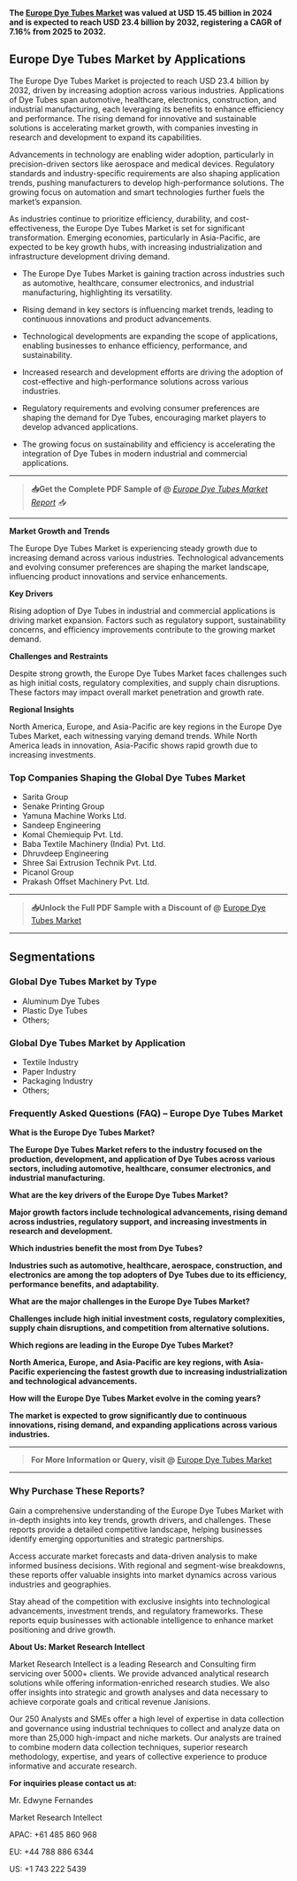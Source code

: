 <p><strong>The <a href="https://www.marketresearchintellect.com/download-sample/?rid=992182&amp;utm_source=Pulse-April-Europe&amp;utm_medium=852">Europe Dye Tubes Market</a> was valued at USD 15.45 billion in 2024 and is expected to reach USD 23.4 billion by 2032, registering a CAGR of 7.16% from 2025 to 2032.</strong></p><h2>Europe Dye Tubes Market by Applications&nbsp;</h2><p><p>The Europe Dye Tubes Market is projected to reach USD 23.4 billion by 2032, driven by increasing adoption across various industries. Applications of Dye Tubes span automotive, healthcare, electronics, construction, and industrial manufacturing, each leveraging its benefits to enhance efficiency and performance. The rising demand for innovative and sustainable solutions is accelerating market growth, with companies investing in research and development to expand its capabilities.</p><p>Advancements in technology are enabling wider adoption, particularly in precision-driven sectors like aerospace and medical devices. Regulatory standards and industry-specific requirements are also shaping application trends, pushing manufacturers to develop high-performance solutions. The growing focus on automation and smart technologies further fuels the market&rsquo;s expansion.</p><p>As industries continue to prioritize efficiency, durability, and cost-effectiveness, the Europe Dye Tubes Market is set for significant transformation. Emerging economies, particularly in Asia-Pacific, are expected to be key growth hubs, with increasing industrialization and infrastructure development driving demand.</p></p><ul><li><p>The Europe Dye Tubes Market is gaining traction across industries such as automotive, healthcare, consumer electronics, and industrial manufacturing, highlighting its versatility.</p></li><li><p>Rising demand in key sectors is influencing market trends, leading to continuous innovations and product advancements.</p></li><li><p>Technological developments are expanding the scope of applications, enabling businesses to enhance efficiency, performance, and sustainability.</p></li><li><p>Increased research and development efforts are driving the adoption of cost-effective and high-performance solutions across various industries.</p></li><li><p>Regulatory requirements and evolving consumer preferences are shaping the demand for Dye Tubes, encouraging market players to develop advanced applications.</p></li><li><p>The growing focus on sustainability and efficiency is accelerating the integration of Dye Tubes in modern industrial and commercial applications.</p></li></ul><hr /><blockquote><p><strong><span class="font-[700]">📥Get the Complete PDF Sample of @ </span></strong><em><span class="font-[700]"><a href="https://www.marketresearchintellect.com/download-sample/?rid=992182&amp;utm_source=Pulse-April-Europe&amp;utm_medium=852" target="_blank" data-tracking-control-name="article-ssr-frontend-pulse_little-text-block" data-tracking-will-navigate="" data-test-link="">Europe Dye Tubes Market Report</a>&nbsp;📥</span></em></p></blockquote><hr /><p class="" data-start="77" data-end="360"><strong data-start="77" data-end="105">Market Growth and Trends</strong></p><p class="" data-start="77" data-end="360">The Europe Dye Tubes Market is experiencing steady growth due to increasing demand across various industries. Technological advancements and evolving consumer preferences are shaping the market landscape, influencing product innovations and service enhancements.</p><p class="" data-start="362" data-end="606"><strong data-start="362" data-end="377">Key Drivers</strong></p><p class="" data-start="362" data-end="606">Rising adoption of Dye Tubes in industrial and commercial applications is driving market expansion. Factors such as regulatory support, sustainability concerns, and efficiency improvements contribute to the growing market demand.</p><p class="" data-start="608" data-end="849"><strong data-start="608" data-end="637">Challenges and Restraints</strong></p><p class="" data-start="608" data-end="849">Despite strong growth, the Europe Dye Tubes Market faces challenges such as high initial costs, regulatory complexities, and supply chain disruptions. These factors may impact overall market penetration and growth rate.</p><p class="" data-start="851" data-end="1095"><strong data-start="851" data-end="872">Regional Insights</strong></p><p class="" data-start="851" data-end="1095">North America, Europe, and Asia-Pacific are key regions in the Europe Dye Tubes Market, each witnessing varying demand trends. While North America leads in innovation, Asia-Pacific shows rapid growth due to increasing investments.</p><p><h3>Top Companies Shaping the Global Dye Tubes Market </h3><ul><li>Sarita Group</li><li>Senake Printing Group</li><li>Yamuna Machine Works Ltd.</li><li>Sandeep Engineering</li><li>Komal Chemiequip Pvt. Ltd.</li><li>Baba Textile Machinery (India) Pvt. Ltd.</li><li>Dhruvdeep Engineering</li><li>Shree Sai Extrusion Technik Pvt. Ltd.</li><li>Picanol Group</li><li>Prakash Offset Machinery Pvt. Ltd.</li></ul></p><hr /><blockquote><p><strong>📥Unlock the Full PDF Sample with a Discount of @</strong> <a href="https://www.marketresearchintellect.com/ask-for-discount/?rid=992182&amp;utm_source=Pulse-April-Europe&amp;utm_medium=852">Europe Dye Tubes Market</a></p></blockquote><hr /><p><h2>Segmentations</h2><h3>Global Dye Tubes Market by Type</h3><ul><li>Aluminum Dye Tubes</li><li>Plastic Dye Tubes</li><li>Others;</li></ul><h3>Global Dye Tubes Market by Application</h3><ul><li>Textile Industry</li><li>Paper Industry</li><li>Packaging Industry</li><li>Others;</li></ul></p><h3><strong>Frequently Asked Questions (FAQ) &ndash; Europe Dye Tubes Market</strong></h3><p><strong>What is the Europe Dye Tubes Market?</strong></p><p><strong>The Europe Dye Tubes Market refers to the industry focused on the production, development, and application of Dye Tubes across various sectors, including automotive, healthcare, consumer electronics, and industrial manufacturing.</strong></p><p><strong>What are the key drivers of the Europe Dye Tubes Market?</strong></p><p><strong>Major growth factors include technological advancements, rising demand across industries, regulatory support, and increasing investments in research and development.</strong></p><p><strong>Which industries benefit the most from Dye Tubes?</strong></p><p><strong>Industries such as automotive, healthcare, aerospace, construction, and electronics are among the top adopters of Dye Tubes due to its efficiency, performance benefits, and adaptability.</strong></p><p><strong>What are the major challenges in the Europe Dye Tubes Market?</strong></p><p><strong>Challenges include high initial investment costs, regulatory complexities, supply chain disruptions, and competition from alternative solutions.</strong></p><p><strong>Which regions are leading in the Europe Dye Tubes Market?</strong></p><p><strong>North America, Europe, and Asia-Pacific are key regions, with Asia-Pacific experiencing the fastest growth due to increasing industrialization and technological advancements.</strong></p><p><strong>How will the Europe Dye Tubes Market evolve in the coming years?</strong></p><p><strong>The market is expected to grow significantly due to continuous innovations, rising demand, and expanding applications across various industries.</strong></p><hr /><blockquote><p><span class="font-[700]"><strong>For More Information or Query, visit&nbsp;@</strong>&nbsp;</span><span class="font-[700]"><a href="https://www.marketresearchintellect.com/product/global-dye-tubes-market/?utm_source=Linkedin&utm_medium=852" target="_blank" data-tracking-control-name="article-ssr-frontend-pulse_little-text-block" data-tracking-will-navigate="" data-test-link="">Europe Dye Tubes Market</a></span></p></blockquote><hr /><h3><strong data-start="0" data-end="31">Why Purchase These Reports?</strong></h3><p class="" data-start="35" data-end="297">Gain a comprehensive understanding of the Europe Dye Tubes Market with in-depth insights into key trends, growth drivers, and challenges. These reports provide a detailed competitive landscape, helping businesses identify emerging opportunities and strategic partnerships.</p><p class="" data-start="299" data-end="540">Access accurate market forecasts and data-driven analysis to make informed business decisions. With regional and segment-wise breakdowns, these reports offer valuable insights into market dynamics across various industries and geographies.</p><p class="" data-start="542" data-end="784">Stay ahead of the competition with exclusive insights into technological advancements, investment trends, and regulatory frameworks. These reports equip businesses with actionable intelligence to enhance market positioning and drive growth.</p><p><strong><span class="font-[700]">About Us: Market Research Intellect</span></strong></p><p><span class="">Market Research Intellect is a leading Research and Consulting firm servicing over 5000+ clients. We provide advanced analytical research solutions while offering information-enriched research studies.&nbsp;</span>We also offer insights into strategic and growth analyses and data necessary to achieve corporate goals and critical revenue Janisions.</p><p><span class="">Our 250 Analysts and SMEs offer a high level of expertise in data collection and governance using industrial techniques to collect and analyze data on more than 25,000 high-impact and niche markets. Our analysts are trained to combine modern data collection techniques, superior research methodology, expertise, and years of collective experience to produce informative and accurate research.</span></p><p><strong>For inquiries please contact us at:</strong></p><p>Mr. Edwyne Fernandes</p><p>Market Research Intellect</p><p>APAC: +61 485 860 968</p><p>EU: +44 788 886 6344</p><p>US: +1 743 222 5439</p>